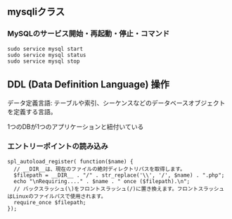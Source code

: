 ## mysqliクラス

### MySQLのサービス開始・再起動・停止・コマンド

```
sudo service mysql start
sudo service mysql status
sudo service mysql stop
```

## DDL (Data Definition Language) 操作
データ定義言語: テーブルや索引、シーケンスなどのデータベースオブジェクトを定義する言語。

1つのDBが1つのアプリケーションと紐付いている

### エントリーポイントの読み込み
```
spl_autoload_register( function($name) {
  // __DIR__は、現在のファイルの絶対ディレクトリパスを取得します。
  $filepath = __DIR__ . "/" . str_replace('\\', '/', $name) . ".php";
  echo "\nRequiring...." . $name . " once ($filepath).\n";
  // バックスラッシュ(\)をフロントスラッシュ(/)に置き換えます。フロントスラッシュはLinuxのファイルパスで使用されます。
  require_once $filepath;
});
```